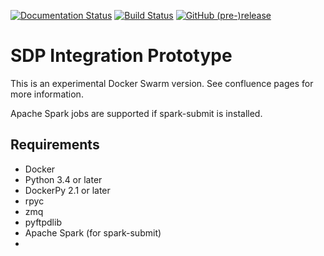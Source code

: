 [![Documentation Status](https://readthedocs.org/projects/integration-prototype/badge/?version=latest)](http://integration-prototype.readthedocs.io/en/latest/?badge=latest)
[![Build Status](http://128.232.224.174/buildStatus/icon?job=sip/master)](http://128.232.224.174/job/sip/job/master/)
[![GitHub (pre-)release](https://img.shields.io/github/release/SKA-ScienceDataProcessor/integration-prototype/all.svg)](https://github.com/SKA-ScienceDataProcessor/integration-prototype/releases)

# SDP Integration Prototype

This is an experimental Docker Swarm version. See confluence pages for more
information.

Apache Spark jobs are supported if spark-submit is installed.

## Requirements
* Docker
* Python 3.4 or later
* DockerPy 2.1 or later
* rpyc
* zmq
* pyftpdlib
* Apache Spark (for spark-submit)
*


